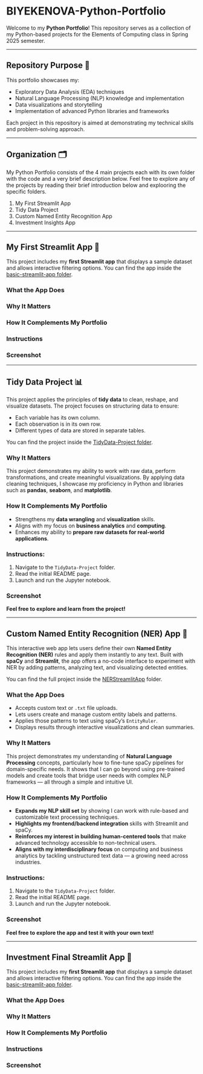 # BIYEKENOVA-Python-Portfolio

Welcome to my **Python Portfolio**! This repository serves as a collection of my Python-based projects for the Elements of Computing class in Spring 2025 semester.

---

## Repository Purpose 📌
This portfolio showcases my:
- Exploratory Data Analysis (EDA) techniques
- Natural Language Processing (NLP) knowledge and implementation
- Data visualizations and storytelling
- Implementation of advanced Python libraries and frameworks

Each project in this repository is aimed at demonstrating my technical skills and problem-solving approach. 

---

## Organization 🗂️
My Python Portfolio consists of the 4 main projects each with its own folder with the code and a very brief description below. Feel free to explore any of the projects by reading their brief introduction below and explooring the specific folders. 
1. My First Streamlit App
2. Tidy Data Project
3. Custom Named Entity Recognition App
4. Investment Insights App  

---

## My First Streamlit App 🌟
This project includes my **first Streamlit app** that displays a sample dataset and allows interactive filtering options. You can find the app inside the [basic-streamlit-app folder](basic-streamlit-app). 

### What the App Does

### Why It Matters 

### How It Complements My Portfolio 

### Instructions 

### Screenshot

---

## Tidy Data Project 📊

This project applies the principles of **tidy data** to clean, reshape, and visualize datasets. The project focuses on structuring data to ensure:
- Each variable has its own column.
- Each observation is in its own row.
- Different types of data are stored in separate tables.

You can find the project inside the [TidyData-Project folder](https://github.com/adiyabiyekenova/BIYEKENOVA-Python-Portfolio/tree/main/TidyData-Project).

### Why It Matters  
This project demonstrates my ability to work with raw data, perform transformations, and create meaningful visualizations. By applying data cleaning techniques, I showcase my proficiency in Python and libraries such as **pandas**, **seaborn**, and **matplotlib**.

### How It Complements My Portfolio  
- Strengthens my **data wrangling** and **visualization** skills.  
- Aligns with my focus on **business analytics** and **computing**.  
- Enhances my ability to **prepare raw datasets for real-world applications**.

### Instructions:
1. Navigate to the `TidyData-Project` folder.
2. Read the initial README page.
3. Launch and run the Jupyter notebook.

### Screenshot 

**Feel free to explore and learn from the project!**

---

## Custom Named Entity Recognition (NER) App 🧠

This interactive web app lets users define their own **Named Entity Recognition (NER)** rules and apply them instantly to any text. Built with **spaCy** and **Streamlit**, the app offers a no-code interface to experiment with NER by adding patterns, analyzing text, and visualizing detected entities.

You can find the full project inside the [NERStreamlitApp](https://github.com/adiyabiyekenova/BIYEKENOVA-Python-Portfolio/tree/main/NERStreamlitApp) folder.

### What the App Does
- Accepts custom text or `.txt` file uploads.
- Lets users create and manage custom entity labels and patterns.
- Applies those patterns to text using spaCy’s `EntityRuler`.
- Displays results through interactive visualizations and clean summaries.

### Why It Matters

This project demonstrates my understanding of **Natural Language Processing** concepts, particularly how to fine-tune spaCy pipelines for domain-specific needs. It shows that I can go beyond using pre-trained models and create tools that bridge user needs with complex NLP frameworks — all through a simple and intuitive UI.

### How It Complements My Portfolio

- **Expands my NLP skill set** by showing I can work with rule-based and customizable text processing techniques.
- **Highlights my frontend/backend integration** skills with Streamlit and spaCy.
- **Reinforces my interest in building human-centered tools** that make advanced technology accessible to non-technical users.
- **Aligns with my interdisciplinary focus** on computing and business analytics by tackling unstructured text data — a growing need across industries.

### Instructions:
1. Navigate to the `TidyData-Project` folder.
2. Read the initial README page.
3. Launch and run the Jupyter notebook.

### Screenshot 

**Feel free to explore the app and test it with your own text!**

---

## Investment Final Streamlit App 🌟
This project includes my **first Streamlit app** that displays a sample dataset and allows interactive filtering options. You can find the app inside the [basic-streamlit-app folder](basic-streamlit-app). 

### What the App Does

### Why It Matters 

### How It Complements My Portfolio 

### Instructions 

### Screenshot

